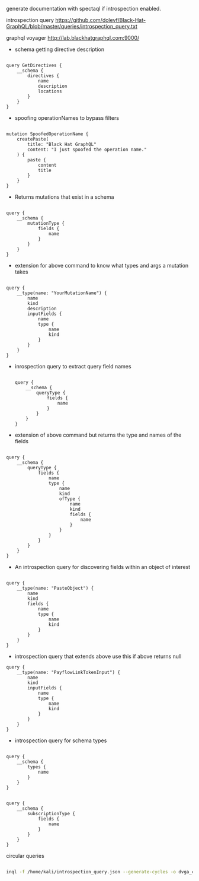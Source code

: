 <!-- more time to config #sighs -->

generate documentation with spectaql if introspection enabled.

introspection query
https://github.com/dolevf/Black-Hat-GraphQL/blob/master/queries/introspection_query.txt

graphql voyager
http://lab.blackhatgraphql.com:9000/

-   schema getting directive description

```gql

query GetDirectives {
    __schema {
        directives {
            name
            description
            locations
        }
    }
}

```

-   spoofing operationNames to bypass filters

```gql

mutation SpoofedOperationName {
    createPaste(
        title: "Black Hat GraphQL"
        content: "I just spoofed the operation name."
    ) {
        paste {
            content
            title
        }
    }
}

```

-   Returns mutations that exist in a schema

```gql

query {
    __schema {
        mutationType {
            fields {
                name
            }
        }
    }
}

```

-   extension for above command to know what types and args a mutation takes

```gql

query {
    __type(name: "YourMutationName") {
        name
        kind
        description
        inputFields {
            name
            type {
                name
                kind
            }
        }
    }
}

```

-   inrospection query to extract query field names

    ```gql

    query {
        __schema {
            queryType {
                fields {
                    name
                }
            }
        }
    }

    ```




-   extension of above command but returns the type and names of the fields

```gql

query {
    __schema {
        queryType {
            fields {
                name
                type {
                    name
                    kind
                    ofType {
                        name
                        kind
                        fields {
                            name
                        }
                    }
                }
            }
        }
    }
}

```

-   An introspection query for discovering fields within an object of interest

```gql

query {
    __type(name: "PasteObject") {
        name
        kind
        fields {
            name
            type {
                name
                kind
            }
        }
    }
}

```

- introspection query that extends above use this if above returns null
```gql
query {
    __type(name: "PayflowLinkTokenInput") {
        name
        kind
        inputFields {
            name
            type {
                name
                kind
            }
        }
    }
}
```


-   introspection query for schema types

```gql

query {
    __schema {
        types {
            name
        }
    }
}

```

```gql

query {
    __schema {
        subscriptionType {
            fields {
                name
            }
        }
    }
}

```

circular queries

```bash

inql -f /home/kali/introspection_query.json --generate-cycles -o dvga_cycles

```
